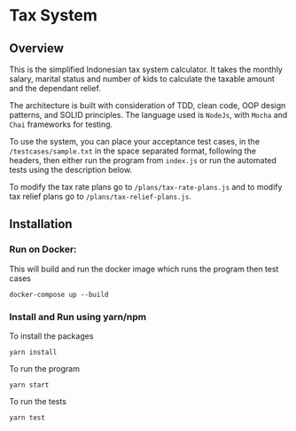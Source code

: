 # Tax System

## Overview
This is the simplified Indonesian tax system calculator. It takes the monthly salary, marital status and number of kids to calculate the taxable amount and the dependant relief.

The architecture is built with consideration of
TDD, clean code, OOP design patterns, and SOLID principles. The language used is `NodeJs`, with `Mocha` and `Chai` frameworks for testing.

To use the system, you can place your acceptance test cases, in the `/testcases/sample.txt` in the space separated format, following the headers, then either run the program from `index.js` or run the automated tests using the description below.

To modify the tax rate plans go to `/plans/tax-rate-plans.js` and to modify tax relief plans go to  `/plans/tax-relief-plans.js`.

## Installation
### Run on Docker:
This will build and run the docker image which runs the program then test cases

```
docker-compose up --build
```

### Install and Run using yarn/npm
To install the packages
```
yarn install
```

To run the program
```
yarn start
```
To run the tests
```
yarn test
```
